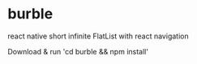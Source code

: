 # burble
react native short infinite FlatList with react navigation

Download & run 'cd burble && npm install'
